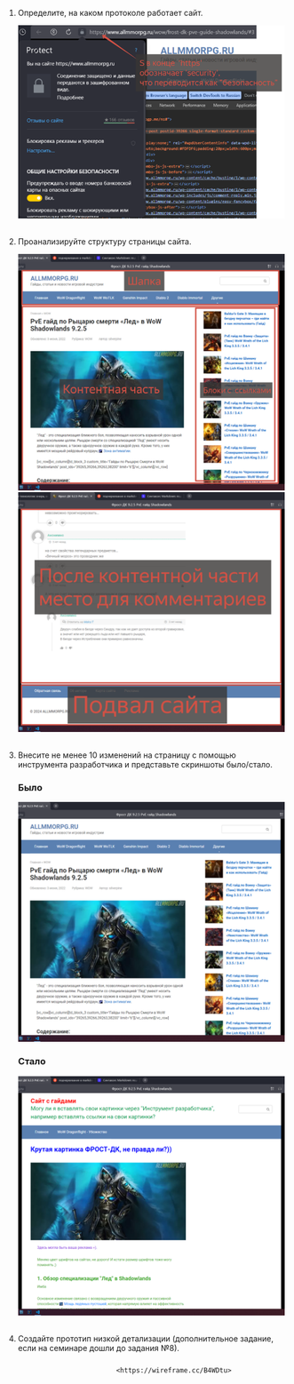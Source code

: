 
1. Определите, на каком протоколе работает сайт.

    ![image](2024-01-22_18-53-38.png)
##

2. Проанализируйте структуру страницы сайта.

    ![image](2024-01-22_20-14-28.png)
    ![image](2024-01-22_20-23-22.png)

##
3. Внесите не менее 10 изменений на страницу с помощью инструмента разработчика и представьте скриншоты было/стало.  

    ### Было  

    ![image](2024-01-22_19-16-42.png)

    ### Стало

    ![image](2024-01-22_20-09-40.png)

##
4. Создайте прототип низкой детализации (дополнительное задание, если на семинаре дошли до задания №8).

###
                                <https://wireframe.cc/B4WDtu>


